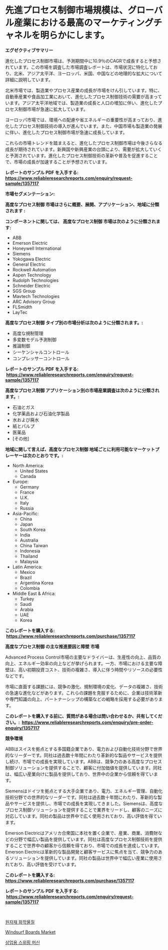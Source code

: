<p><h1>先進プロセス制御市場規模は、グローバル産業における最高のマーケティングチャネルを明らかにします。</h1></p><p><strong>エグゼクティブサマリー</strong></p>
<p><p>進化したプロセス制御市場は、予測期間中に10.9％のCAGRで成長すると予想されています。この市場を調査した市場調査レポートは、市場状況に特化しており、北米、アジア太平洋、ヨーロッパ、米国、中国などの地理的な拡大について詳細に説明しています。</p><p>北米市場では、製造業やプロセス産業の成長が市場をけん引しています。特に、自動車産業や食品加工業において、進化したプロセス制御技術の需要が高まっています。アジア太平洋地域では、製造業の成長と人口の増加に伴い、進化したプロセス制御市場が急速に拡大しています。</p><p>ヨーロッパ市場では、環境への配慮や省エネルギーの重要性が高まっており、進化したプロセス制御技術の導入が進んでいます。また、中国市場も製造業の発展に伴い、進化したプロセス制御市場が急速に成長しています。</p><p>これらの市場トレンドを踏まえると、進化したプロセス制御市場は今後さらなる成長が期待されています。新興国や新興産業の台頭により、需要が拡大していくと予測されています。進化したプロセス制御技術の革新や普及を促進することで、市場の成長が加速することが予想されています。</p></p>
<p><strong>レポートのサンプル PDF を入手する: <a href="https://www.reliableresearchreports.com/enquiry/request-sample/1357117">https://www.reliableresearchreports.com/enquiry/request-sample/1357117</a></strong></p>
<p><strong>市場セグメンテーション:</strong></p>
<p><strong> 高度なプロセス制御 市場はさらに概要、展開、アプリケーション、地域に分類されます :</strong></p>
<p><strong>コンポーネントに関しては、 高度なプロセス制御 市場は次のように分類されます: &nbsp;</strong></p>
<p><ul><li>ABB</li><li>Emerson Electric</li><li>Honeywell International</li><li>Siemens</li><li>Yokogawa Electric</li><li>General Electric</li><li>Rockwell Automation</li><li>Aspen Technology</li><li>Rudolph Technologies</li><li>Schneider Electric</li><li>SGS Group</li><li>Mavtech Technologies</li><li>ARC Advisory Group</li><li>FLSmidth</li><li>LayTec</li></ul></p>
<p><strong> 高度なプロセス制御 タイプ別の市場分析は次のように分類されます。:</strong></p>
<p><ul><li>高度な規制管理</li><li>多変数モデル予測制御</li><li>推論制御</li><li>シーケンシャルコントロール</li><li>コンプレッサーコントロール</li></ul></p>
<p><strong>レポートのサンプル PDF を入手する: &nbsp;<a href="https://www.reliableresearchreports.com/enquiry/request-sample/1357117">https://www.reliableresearchreports.com/enquiry/request-sample/1357117</a></strong></p>
<p><strong> 高度なプロセス制御 アプリケーション別の市場産業調査は次のように分類されます。:</strong></p>
<p><ul><li>石油とガス</li><li>化学薬品および石油化学製品</li><li>水および廃水</li><li>紙とパルプ</li><li>医薬品</li><li>[その他]</li></ul></p>
<p><strong>地域に関して言えば、高度なプロセス制御 地域ごとに利用可能なマーケットプレーヤーは次のとおりです。:</strong></p>
<p><ul>
    <li>
        North America:
        <ul>
            <li>United States</li>
            <li>Canada</li>
        </ul>
    </li>
    <li>
        Europe:
        <ul>
            <li>Germany</li>
            <li>France</li>
            <li>U.K.</li>
            <li>Italy</li>
            <li>Russia</li>
        </ul>
    </li>
    <li>
        Asia-Pacific:
        <ul>
            <li>China</li>
            <li>Japan</li>
            <li>South Korea</li>
            <li>India</li>
            <li>Australia</li>
            <li>China Taiwan</li>
            <li>Indonesia</li>
            <li>Thailand</li>
            <li>Malaysia</li>
        </ul>
    </li>
    <li>
        Latin America:
        <ul>
            <li>Mexico</li>
            <li>Brazil</li>
            <li>Argentina Korea</li>
            <li>Colombia</li>
        </ul>
    </li>
    <li>
        Middle East & Africa:
        <ul>
            <li>Turkey</li>
            <li>Saudi</li>
            <li>Arabia</li>
            <li>UAE</li>
            <li>Korea</li>
        </ul>
    </li>
    </ul></p>
<p><strong>このレポートを購入する: &nbsp;<a href="https://www.reliableresearchreports.com/purchase/1357117">https://www.reliableresearchreports.com/purchase/1357117</a></strong></p>
<p><strong>高度なプロセス制御 の主な推進要因と障壁 市場</strong></p>
<p><p>Advanced Process Control市場の主要なドライバーは、生産性の向上、品質の向上、エネルギー効率の向上などが挙げられます。一方、市場における主要な障壁は、高い初期投資コスト、技術の複雑さ、導入に伴う時間やリソースの必要性などです。</p><p>市場に直面する課題には、競争の激化、規制環境の変化、データの複雑さ、技術の急速な進化などがあります。これらの課題を克服するために、企業は技術革新や専門知識の向上、パートナーシップの構築などの戦略を採用する必要があります。</p></p>
<p><strong>このレポートを購入する前に、質問がある場合は問い合わせるか、共有してください。:&nbsp; <a href="https://www.reliableresearchreports.com/enquiry/pre-order-enquiry/1357117">https://www.reliableresearchreports.com/enquiry/pre-order-enquiry/1357117</a></strong></p>
<p><strong>競争環境</strong></p>
<p><p>ABBはスイスを拠点とする多国籍企業であり、電力および自動化技術分野で世界的なリーダーです。同社は過去数十年間にわたり革新的な製品やサービスを提供し続け、市場での成長を実現しています。ABBは、競争力のある高度なプロセス制御ソリューションを提供することで、顧客に付加価値を提供しています。同社は、幅広い産業向けに製品を提供しており、世界中の企業から信頼を得ています。</p><p>Siemensはドイツを拠点とする大手企業であり、電力、エネルギー管理、自動化技術分野での世界的なリーダーです。同社は過去数十年間にわたり、革新的な製品やサービスを提供し、市場での成長を実現してきました。Siemensは、高度なプロセス制御ソリューションを提供することで業界をリードし、顧客のニーズに対応しています。同社の製品は世界中で広く使用されており、高い評価を得ています。</p><p>Emerson Electricはアメリカ合衆国に本社を置く企業で、産業、商業、消費財などの分野で幅広い製品を提供しています。同社は高度なプロセス制御技術を提供することで世界中の顧客から信頼を得ており、市場での成長を達成しています。Emerson Electricは革新的な製品開発と顧客サービスに焦点を当て、競争力のあるソリューションを提供しています。同社の製品は世界中で幅広い産業に使用されており、高い評価を受けています。</p></p>
<p><strong>このレポートを購入する: &nbsp; <a href="https://www.reliableresearchreports.com/purchase/1357117">https://www.reliableresearchreports.com/purchase/1357117</a></strong></p>
<p><strong>レポートのサンプル PDF を入手する: &nbsp;<a href="https://www.reliableresearchreports.com/enquiry/request-sample/1357117">https://www.reliableresearchreports.com/enquiry/request-sample/1357117</a></strong><strong></strong></p>
<p>&nbsp;</p>
<p><p><a href="https://medium.com/@duculucescu2022/%EC%83%81%ED%92%88-%ED%99%94%ED%95%99-%EC%8B%9C%EC%9E%A5-%EA%B7%9C%EB%AA%A8-%EC%8B%9C%EC%9E%A5-%EC%A0%84%EB%A7%9D-%EB%B0%8F-%EC%8B%9C%EC%9E%A5-%EC%98%88%EC%B8%A1-2024%EB%85%84%EB%B6%80%ED%84%B0-2031%EB%85%84%EA%B9%8C%EC%A7%80-f0f1b0e2a291">원자재 화학물질</a></p><p><a href="https://funky-papaya-cf4.notion.site/Windsurf-Boards-Market-Share-Market-New-Trends-Analysis-Report-By-Type-By-Application-By-End-use-4b23782852d24da3802638fde0a9ab55">Windsurf Boards Market</a></p><p><a href="https://medium.com/@duculucescu2022/%EC%83%81%EC%9A%A9-%EC%86%8C%EB%8F%85%EA%B8%B0-%EC%8B%9C%EC%9E%A5-%EC%A0%90%EC%9C%A0%EC%9C%A8-%EB%B3%80%ED%99%94-%EB%B0%8F-%EC%8B%9C%EC%9E%A5-%EC%84%B1%EC%9E%A5-%EC%B6%94%EC%84%B8-2024-2031-ed1a36a9d48f">상업용 스위핑 머신</a></p></p>